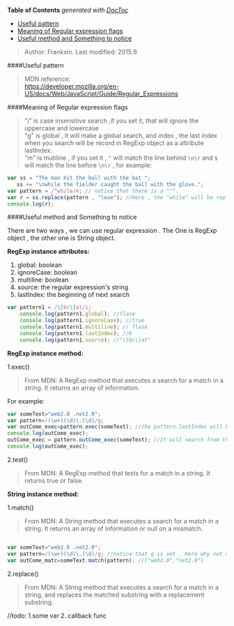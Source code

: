 <!-- START doctoc generated TOC please keep comment here to allow auto update -->
<!-- DON'T EDIT THIS SECTION, INSTEAD RE-RUN doctoc TO UPDATE -->
**Table of Contents**  *generated with [DocToc](https://github.com/thlorenz/doctoc)*

- [Useful pattern](#useful-pattern)
- [Meaning of Regular expression flags](#meaning-of-regular-expression-flags)
- [Useful method and Something to notice](#useful-method-and-something-to-notice)

<!-- END doctoc generated TOC please keep comment here to allow auto update -->

> Author: Frankxin. Last modified: 2015.9


####Useful pattern

> MDN reference:  
https://developer.mozilla.org/en-US/docs/Web/JavaScript/Guide/Regular_Expressions

####Meaning of Regular expression flags
> "i" is case insensitive search ,if you set it, that will ignore the uppercase and lowercase  
> "g" is global , it will make a global search, and index , the last index when you search will be
record in RegExp object as a attribute lastIndex.  
> "m" is mutiline , if you set it , `^` will match the line behind `\n\r` and
 `$` will match the line before `\n\r` , for example:
 ```javascript
 var ss = "The man hit the ball with the bat ";
    ss += "\nwhile the fielder caught the ball with the glove.";
 var pattern = /^while/m; // notice that there is a "^".
 var r = ss.replace(pattern , "love"); //Here , the "while" will be replace by "love"
 console.log(r);
 ```

####Useful method and Something to notice

There are two ways , we can use regular expression . The One is RegExp object , 
the other one is String object.

**RegExp instance attributes:**

1. global: boolean  
2. ignoreCase: boolean  
3. multiline: boolean  
4. source: the regular expression's string  
5. lastIndex: the beginning of next search

```javascript
var pattern1 = /\[bc\]at/i;
    console.log(pattern1.global); //flase
    console.log(pattern1.ignoreCase); //true
    console.log(pattern1.multiline); // flase
    console.log(pattern1.lastIndex); //0
    console.log(pattern1.source); //"\[bc\]at"
```
**RegExp instance method:**

1.exec()
> From MDN: A RegExp method that executes a search for a match in a string. 
It returns an array of information.

For example:

```javascript
var someText="web2.0 .net2.0";
var pattern=/(\w+)(\d)\.(\d)/g;
var outCome_exec=pattern.exec(someText); //the pattern.lastIndex will be set
console.log(outCome_exec);
outCome_exec = pattern.outCome_exec(someText); //It will search from the lastIndex position this time.
console.log(outCome_exec);
```
2.test()
> From MDN: A RegExp method that tests for a match in a string. It returns true or false.

**String instance method:**

1.match()

> From MDN: A String method that executes a search for a match in a string. 
It returns an array of information or null on a mismatch.  

```javascript

var someText="web2.0 .net2.0";
var pattern=/(\w+)(\d)\.(\d)/g; //notice that g is set . Here why not catch things in () 
var outCome_matc=someText.match(pattern); //["web2.0","net2.0"]

```

2.replace()

> From MDN: A String method that executes a search for a match in a string, 
and replaces the matched substring with a replacement substring.

//todo: 1.some var 2. callback func













